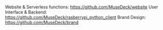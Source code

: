 Website & Serverless functions: https://github.com/MuseDeck/website
User Interface & Backend: https://github.com/MuseDeck/rasberrypi_python_client
Brand Design: https://github.com/MuseDeck/brand
